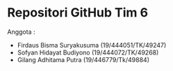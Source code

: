 # Repositori GitHub Tim 6
Anggota :
* Firdaus Bisma Suryakusuma (19/444051/TK/49247)
* Sofyan Hidayat Budiyono (19/444072/TK/49268)
* Gilang Adhitama Putra (19/446779/Tk/49884)

